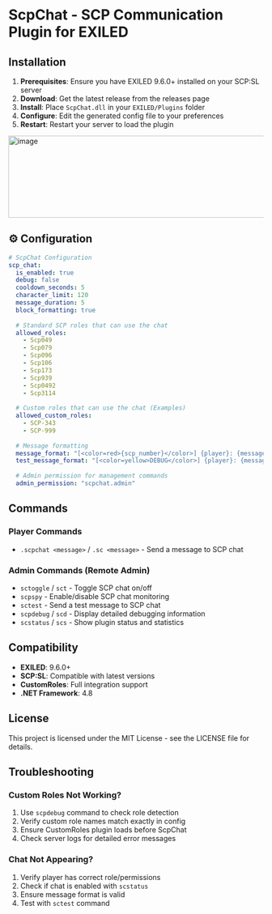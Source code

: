 # ScpChat - SCP Communication Plugin for EXILED

## Installation
1. **Prerequisites**: Ensure you have EXILED 9.6.0+ installed on your SCP:SL server
2. **Download**: Get the latest release from the releases page
3. **Install**: Place `ScpChat.dll` in your `EXILED/Plugins` folder
4. **Configure**: Edit the generated config file to your preferences
5. **Restart**: Restart your server to load the plugin
   
<img width="1277" height="162" alt="image" src="https://github.com/user-attachments/assets/331983aa-b451-4c1f-a4b9-986869cc15c3" />

## ⚙️ Configuration

```yaml
# ScpChat Configuration
scp_chat:
  is_enabled: true
  debug: false
  cooldown_seconds: 5
  character_limit: 120
  message_duration: 5
  block_formatting: true
  
  # Standard SCP roles that can use the chat
  allowed_roles:
    - Scp049
    - Scp079
    - Scp096
    - Scp106
    - Scp173
    - Scp939
    - Scp0492
    - Scp3114
  
  # Custom roles that can use the chat (Examples)
  allowed_custom_roles:
    - SCP-343
    - SCP-999
  
  # Message formatting
  message_format: "[<color=red>{scp_number}</color>] {player}: {message}"
  test_message_format: "[<color=yellow>DEBUG</color>] {player}: {message}"
  
  # Admin permission for management commands
  admin_permission: "scpchat.admin"
```


## Commands

### **Player Commands**
- `.scpchat <message>` / `.sc <message>` - Send a message to SCP chat

### **Admin Commands** (Remote Admin)
- `sctoggle` / `sct` - Toggle SCP chat on/off
- `scpspy` - Enable/disable SCP chat monitoring
- `sctest` - Send a test message to SCP chat
- `scpdebug` / `scd` - Display detailed debugging information
- `scstatus` / `scs` - Show plugin status and statistics
  
## Compatibility
- **EXILED**: 9.6.0+
- **SCP:SL**: Compatible with latest versions
- **CustomRoles**: Full integration support
- **.NET Framework**: 4.8

## License
This project is licensed under the MIT License - see the LICENSE file for details.

## Troubleshooting

### Custom Roles Not Working?
1. Use `scpdebug` command to check role detection
2. Verify custom role names match exactly in config
3. Ensure CustomRoles plugin loads before ScpChat
4. Check server logs for detailed error messages

### Chat Not Appearing?
1. Verify player has correct role/permissions
2. Check if chat is enabled with `scstatus`
3. Ensure message format is valid
4. Test with `sctest` command
